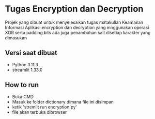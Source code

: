# Tugas Encryption dan Decryption

Projek yang dibuat untuk menyelesaikan tugas matakuliah Keamanan Informasi
Aplikasi encryption dan decryption yang mnggunakan operasi XOR serta padding bits
ada juga penambahan salt disetiap karakter yang dimasukan

## Versi saat dibuat

- Python 3.11.3
- streamlit 1.33.0

## How to run

- Buka CMD
- Masuk ke folder dictionary dimana file ini disimpan
- ketik 'stremlit run encryption.py'
- file akan terbuka dibrowser
